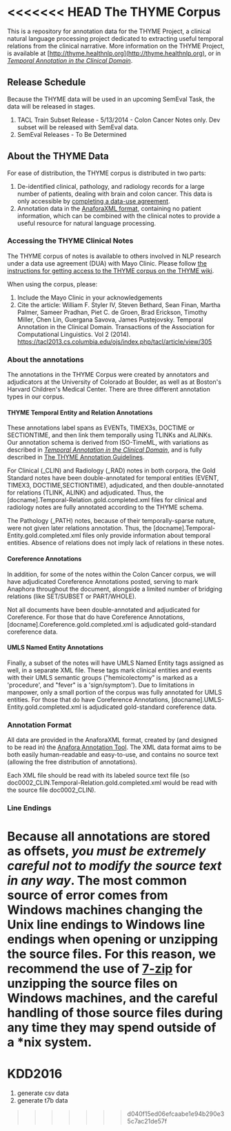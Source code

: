 <<<<<<< HEAD
The THYME Corpus
=========

This is a repository for annotation data for the THYME Project, a clinical natural language processing project dedicated to extracting useful temporal relations from the clinical narrative.  More information on the THYME Project, is available at [http://thyme.healthnlp.org](http://thyme.healthnlp.org), or in [*Temporal Annotation in the Clinical Domain*](http://www.transacl.org/wp-content/uploads/2014/04/47.pdf).

## Release Schedule

Because the THYME data will be used in an upcoming SemEval Task, the data will be released in stages.  

1. TACL Train Subset Release - 5/13/2014 - Colon Cancer Notes only.  Dev subset will be released with SemEval data.
2. SemEval Releases - To Be Determined

## About the THYME Data

For ease of distribution, the THYME corpus is distributed in two parts:

1. De-identified clinical, pathology, and radiology records for a large number of patients, dealing with brain and colon cancer.   This data is only accessible by [completing a data-use agreement](#DUA).
2. Annotation data in the [AnaforaXML format](#format), containing no patient information, which can be combined with the clinical notes to provide a useful resource for natural language processing.  

### Accessing the THYME Clinical Notes
<a name="DUA"/>

The THYME corpus of notes is available to others involved in NLP research under a data use agreement (DUA) with Mayo Clinic. Please follow [the instructions for getting access to the THYME corpus on the THYME wiki](http://thyme.healthnlp.org/#Getting_access_to_the_THYME_corpus_and_gold_standard_annotations).

When using the corpus, please:

1. Include the Mayo Clinic in your acknowledgements
2. Cite the article: William F. Styler IV, Steven Bethard, Sean Finan, Martha Palmer, Sameer Pradhan, Piet C. de Groen, Brad Erickson, Timothy Miller, Chen Lin, Guergana Savova, James Pustejovsky. Temporal Annotation in the Clinical Domain. Transactions of the Association for Computational Linguistics. Vol 2 (2014). https://tacl2013.cs.columbia.edu/ojs/index.php/tacl/article/view/305

### About the annotations

The annotations in the THYME Corpus were created by annotators and adjudicators at the University of Colorado at Boulder, as well as at Boston's Harvard Children's Medical Center.  There are three different annotation types in our corpus.

#### THYME Temporal Entity and Relation Annotations

These annotations label spans as EVENTs, TIMEX3s, DOCTIME or SECTIONTIME, and then link them temporally using TLINKs and ALINKs.  Our annotation schema is derived from ISO-TimeML, with variations as described in [*Temporal Annotation in the Clinical Domain*](http://www.transacl.org/wp-content/uploads/2014/04/47.pdf), and is fully described in [The THYME Annotation Guidelines](http://clear.colorado.edu/compsem/documents/THYME%20Guidelines.pdf).   

For Clinical (_CLIN) and Radiology (_RAD) notes in both corpora, the Gold Standard notes have been double-annotated for temporal entities (EVENT, TIMEX3, DOCTIME,SECTIONTIME), adjudicated, and then double-annotated for relations (TLINK, ALINK) and adjudicated. Thus, the [docname].Temporal-Relation.gold.completed.xml files for clinical and radiology notes are fully annotated according to the THYME schema.

The Pathology (_PATH) notes, because of their temporally-sparse nature, were not given later relations annotation.  Thus, the [docname].Temporal-Entity.gold.completed.xml files only provide information about temporal entities. Absence of relations does not imply lack of relations in these notes.

#### Coreference Annotations

In addition, for some of the notes within the Colon Cancer corpus, we will have adjudicated Coreference Annotations posted, serving to mark Anaphora throughout the document, alongside a limited number of bridging relations (like SET/SUBSET or PART/WHOLE).

Not all documents have been double-annotated and adjudicated for Coreference. For those that do have Coreference Annotations, [docname].Coreference.gold.completed.xml is adjudicated gold-standard coreference data.

#### UMLS Named Entity Annotations

Finally, a subset of the notes will have UMLS Named Entity tags assigned as well, in a separate XML file.  These tags mark clinical entities and events with their UMLS semantic groups ("hemicolectomy" is marked as a 'procedure', and "fever" is a 'sign/symptom').  Due to limitations in manpower, only a small portion of the corpus was fully annotated for UMLS entities.  For those that do have Coreference Annotations, [docname].UMLS-Entity.gold.completed.xml is adjudicated gold-standard coreference data.

### Annotation Format
<a name="format"/>

All data are provided in the AnaforaXML format, created by (and designed to be read in) the [Anafora Annotation Tool](https://github.com/weitechen/anafora).  The XML data format aims to be both easily human-readable and easy-to-use, and contains no source text (allowing the free distribution of annotations).

Each XML file should be read with its labeled source text file (so doc0002_CLIN.Temporal-Relation.gold.completed.xml would be read with the source file doc0002_CLIN).

### Line Endings

Because all annotations are stored as offsets, *you must be extremely careful not to modify the source text in any way*. The most common source of error comes from Windows machines changing the Unix line endings to Windows line endings when opening or unzipping the source files.  For this reason, we recommend the use of [7-zip](http://www.7-zip.org) for unzipping the source files on Windows machines, and the careful handling of those source files during any time they may spend outside of a *nix system.
=======
# KDD2016
1. generate csv data
2. generate t7b data
>>>>>>> d040f15ed06efcaabe1e94b290e35c7ac21de57f
